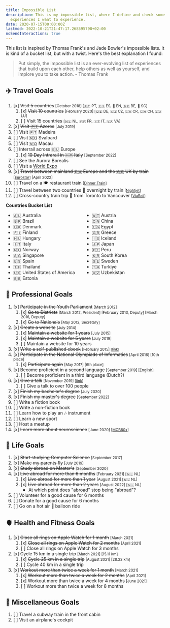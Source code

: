 ```yaml
---
title: Impossible List
description: This is my impossible list, where I define and check some major life
  experiences I want to experience.
date: 2020-07-15T00:00:00Z
lastmod: 2022-10-21T21:47:17.268595798+02:00
noSendInteractions: true
---
```


This list is inspired by Thomas Frank's and Jade Bowler's impossible lists. It is kind of a bucket list, but with a twist. Here's the best explanation I found:

> Put simply, the impossible list is an ever-evolving list of experiences that build upon each other, help others as well as yourself, and implore you to take action. - Thomas Frank

<!--more-->

<style>
.copy ol {
  list-style: none;
  padding-left: 0.5rem;
}

.copy ol input {
  margin-right: 0.5rem;
}

.copy li > ol {
  padding-left: 1.5rem;
}

.trips ul {
  margin: 0;
}

.trips ul {
  display: grid;
  grid-template-columns: repeat(auto-fit,minmax(13rem,1fr));
  grid-column-gap: 1rem;
}

</style>

## ✈️ Travel Goals

1. [x] ~~Visit 5 countries~~ <small>[October 2018] [🇵🇹 PT, 🇪🇸 ES, 🏴󠁧󠁢󠁥󠁮󠁧󠁿 EN, 🇧🇪 BE, 🏴󠁧󠁢󠁳󠁣󠁴󠁿 SC]</small>
   1. [x] ~~Visit 10 countries~~ <small>[February 2020] [🇩🇪 DE, 🇨🇿 CZ, 🇨🇷 CR, 🇨🇭 CH, 🇱🇺 LU]</small>
   2. [ ] Visit 15 countries <small>[🇳🇱 NL, 🇫🇷 FR, 🇮🇹 IT, 🇻🇦 VA]</small>
2. [x] ~~Visit 🇵🇹 Azores~~ <small>[July 2019]</small>
3. [ ] Visit 🇵🇹 Madeira
4. [ ] Visit 🇳🇴 Svalbard
5. [ ] Visit 🇲🇴 Macau
6. [ ] Interrail across 🇪🇺 Europe
   1. [x] ~~10 Day Intrarail in 🇮🇹 Italy~~ <small>[September 2022]</small>
8. [ ] See the Aurora Borealis
9.  [ ] Visit a [World Expo](https://en.wikipedia.org/wiki/World%27s_fair)
10. [x] ~~Travel between mainland 🇪🇺 Europe and the 🇬🇧 UK by train~~ <small>[[Eurostar](https://www.eurostar.com/)] [April 2022]</small>
11. [ ] Travel on a 🍽️ restaurant train <small>[[Dinner Train](https://dinnertrain.eu/)]</small>
12. [ ] Travel between two countries 🌙 overnight by train <small>[[Nightjet](https://www.nightjet.com/)]</small>
13. [ ] Cross-country train trip 🍁 from Toronto to Vancouver <small>[[ViaRail](https://www.viarail.ca/en/explore-our-destinations/trains/rockies-and-pacific/toronto-vancouver-canadian)]</small>

**Countries Bucket List**

<div class="trips">

  - 🇦🇺 Australia
  - 🇦🇹 Austria
  - 🇧🇷 Brazil
  - 🇨🇳 China
  - 🇩🇰 Denmark
  - 🇪🇬 Egypt
  - 🇫🇮 Finland
  - 🇬🇷 Greece
  - 🇭🇺 Hungary
  - 🇮🇸 Iceland
  - 🇮🇹 Italy
  - 🇯🇵 Japan
  - 🇳🇴 Norway
  - 🇵🇪 Peru
  - 🇸🇬 Singapore
  - 🇰🇷 South Korea
  - 🇪🇸 Spain
  - 🇸🇪 Sweden
  - 🇹🇭 Thailand
  - 🇹🇷 Turkiye
  - 🇺🇸 United States of America <!-- Want to visit California, New York and Yellowstone. -->
  - 🇺🇿 Uzbekistan <!-- https://uzbekistan.travel/en/i/bukhara/ -->
  - 🇪🇪 Estonia

</div>

## 💼 Professional Goals

1. [x] ~~Participate in the Youth Parliament~~ <small>[March 2012]</small>
   1. [x] ~~Go to Districts~~ <small>[March 2012, President] [February 2013, Deputy] [March 2016, Deputy]</small>
   2. [x] ~~Go to Nationals~~ <small>[May 2012, Secretary]</small>
2.  [x] ~~Create a website~~ <small>[July 2014]</small>
    1. [x] ~~Maintain a website for 1 years~~ <small>[July 2015]</small>
    2. [x] ~~Maintain a website for 5 years~~ <small>[July 2019]</small>
    3. [ ] Maintain a website for 10 years
3. [x] ~~Write a self-published ebook~~ <small>[February 2015] [[link](https://cdn.hacdias.com/media/aprenda-a-programar.pdf)]</small>
4. [x] ~~Participate in the National Olympiads of Informatics~~ <small>[April 2016] [10th place]</small>
   1. [x] ~~Participate again~~ <small>[May 2017] [6th place]</small>
5. [x] ~~Become proficient in a second language~~ <small>[September 2019] [English]</small>
   1.  [ ] Become proficient in a third language (Dutch?)
6. [x] ~~Give a talk~~ <small>[November 2019] [[link](/2019/12/20/quick-dive-into-dweb-ipfs)]</small>
   1. [ ] Give a talk to over 100 people
7. [x] ~~Finish my bachelor's degree~~ <small>[July 2020]</small>
8. [x] ~~Finish my master's degree~~ <small>[September 2022]</small>
9.  [ ] Write a fiction book
10. [ ] Write a non-fiction book
11. [ ] Learn how to play an 🎶 instrument
12. [ ] Learn a new sport
13. [ ] Host a meetup
14. [x] ~~Learn more about neuroscience~~ <small>[June 2020] [[MCB80x](https://credentials.edx.org/credentials/7a9cfe11e16c41be9649a1c2f9398cbc/)]</small>

## 🦄 Life Goals

1. [x] ~~Start studying Computer Science~~ <small>[September 2017]</small>
2. [x] ~~Make my parents fly~~ <small>[July 2019]</small>
3. [x] ~~Study abroad on Master's~~ <small>[September 2020]</small>
4. [x] ~~Live abroad for more than 6 months~~ <small>[February 2021] [🇳🇱 NL]</small>
   1. [x] ~~Live abroad for more than 1 year~~ <small>[August 2021] [🇳🇱 NL]</small>
   2. [x] ~~Live abroad for more than 2 years~~ <small>[August 2022] [🇳🇱 NL]</small>
      - At which point does "abroad" stop being "abroad"?
5. [ ] Volunteer for a good cause for 6 months
6. [ ] Donate for a good cause for 6 months
7. [ ] Go on a hot air 🎈 balloon ride 

## 🫀 Health and Fitness Goals

1. [x] ~~Close all rings on Apple Watch for 1 month~~ <small>[March 2021]</small>
   1. [x] ~~Close all rings on Apple Watch for 2 months~~ <small>[April 2021]</small>
   2. [ ] Close all rings on Apple Watch for 3 months
2. [x] ~~Cycle 15 km in a single trip~~ <small>[March 2021] [15.11 km]</small>
   1. [x] ~~Cycle 25 km in a single trip~~ <small>[August 2021] [28.22 km]</small>
   2. [ ] Cycle 40 km in a single trip
3. [x] ~~Workout more than twice a week for 1 month~~ <small>[March 2021]</small>
    1. [x] ~~Workout more than twice a week for 2 months~~ <small>[April 2021]</small>
    2. [x] ~~Workout more than twice a week for 4 months~~ <small>[June 2021]</small>
    3. [ ] Workout more than twice a week for 8 months

## 🧶 Miscellaneous Goals

1. [ ] Travel a subway train in the front cabin
2. [ ] Visit an airplane's cockpit

<!--

## Other Achievements

- Highest GPA of Secondary School (18.1 out of 20) <small>[2017]</small>
- Highest National Exam Grade of Secondary School (19 out of 20) <small>[2017]</small>
- Highest GPA of 3rd Cycle (4.78 out of 5) <small>[2014]</small>
- Highest National Exam Grade of 3rd Cycle (100 out of 100) <small>[2014]</small>

-->
